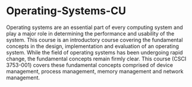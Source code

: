 # Operating-Systems-CU
Operating systems are an essential part of every computing system and play a major role in determining the performance and usability of the system. This course is an introductory course covering the fundamental concepts in the design, implementation and evaluation of an operating system. While the field of operating systems has been undergoing rapid change, the fundamental concepts remain firmly clear.  This course (CSCI 3753-001) covers these fundamental concepts comprised of device management, process management, memory management and network management.

